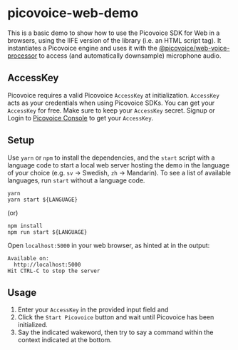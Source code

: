 # picovoice-web-demo

This is a basic demo to show how to use the Picovoice SDK for Web in a browsers, using the IIFE version of the library (i.e. an HTML script tag). It instantiates a Picovoice engine and uses it with the [@picovoice/web-voice-processor](https://www.npmjs.com/package/@picovoice/web-voice-processor) to access (and automatically downsample) microphone audio.

## AccessKey

Picovoice requires a valid Picovoice `AccessKey` at initialization. `AccessKey` acts as your credentials when using Picovoice SDKs.
You can get your `AccessKey` for free. Make sure to keep your `AccessKey` secret.
Signup or Login to [Picovoice Console](https://console.picovoice.ai/) to get your `AccessKey`.

## Setup

Use `yarn` or `npm` to install the dependencies, and the `start` script with a language code
to start a local web server hosting the demo in the language of your choice (e.g. `sv` -> Swedish, `zh` -> Mandarin).
To see a list of available languages, run `start` without a language code.

```console
yarn
yarn start ${LANGUAGE}
```

(or)

```console
npm install
npm run start ${LANGUAGE}
```

Open `localhost:5000` in your web browser, as hinted at in the output:

```console
Available on:
  http://localhost:5000
Hit CTRL-C to stop the server
```

## Usage
1) Enter your `AccessKey` in the provided input field and 
2) Click the `Start Picovoice` button and wait until Picovoice has been initialized.
3) Say the indicated wakeword, then try to say a command within the context indicated at the bottom.
